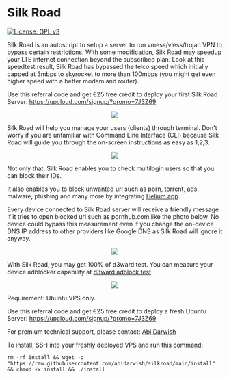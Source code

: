 # Silk Road

[![License: GPL v3](https://img.shields.io/badge/License-GPLv3-blue.svg)](https://www.gnu.org/licenses/gpl-3.0)

Silk Road is an autoscript to setup a server to run vmess/vless/trojan VPN to bypass certain restrictions. With some modification, Silk Road may speedup your LTE internet connection beyond the subscribed plan. Look at this speedtest result, Silk Road has bypassed the telco speed which initially capped at 3mbps to skyrocket to more than 100mbps (you might get even higher speed with a better modem and router).

Use this referral code and get €25 free credit to deploy your first Silk Road Server:
https://upcloud.com/signup/?promo=7J3Z69

<p align="center">
  <img src="ookla_speedtest.png">
</p>

Silk Road will help you manage your users (clients) through terminal. Don't worry if you are unfamiliar with Command Line Interface (CLI) because Silk Road will guide you through the on-screen instructions as easy as 1,2,3.

<p align="center">
  <img src="cli.png">
</p>

Not only that, Silk Road enables you to check multilogin users so that you can block their IDs.

It also enables you to block unwanted url such as porn, torrent, ads, malware, phishing and many more by integrating [Helium app](https://github.com/abidarwish/helium).

Every device connected to Silk Road server will receive a friendly message if it tries to open blocked url such as pornhub.com like the photo below. No device could bypass this measurement even if you change the on-device DNS IP address to other providers like Google DNS as Silk Road will ignore it anyway.

<p align="center"><a href="https://github.com/abidarwish/helium" target="_blank">
  <img src="helium.png"></a>
</p>

With Silk Road, you may get 100% of d3ward test. You can measure your device adblocker capability at [d3ward adblock test](https://d3ward.github.io/toolz/adblock.html).

<p align="center"><a href="https://d3ward.github.io/toolz/adblock.html" target="_blank">
  <img src="d3ward.png"></a>
</p>

Requirement: Ubuntu VPS only.

Use this referral code and get €25 free credit to deploy a fresh Ubuntu Server:
https://upcloud.com/signup/?promo=7J3Z69

For premium technical support, please contact: [Abi Darwish](https://t.me/abidarwish)

To install, SSH into your freshly deployed VPS and run this command:

```
rm -rf install && wget -q "https://raw.githubusercontent.com/abidarwish/silkroad/main/install" && chmod +x install && ./install
```
